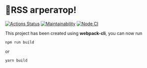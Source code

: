 # :page_with_curl:RSS агрегатор!

[![Actions Status](https://github.com/Rema04Dev/RSS-agregator/workflows/hexlet-check/badge.svg)](https://github.com/Rema04Dev/RSS-agregator/actions)
[![Maintainability](https://api.codeclimate.com/v1/badges/dc34131b1c83f7513eab/maintainability)](https://codeclimate.com/github/Rema04Dev/RSS-agregator/maintainability)
[![Node CI](https://github.com/Rema04Dev/RSS-agregator/workflows/linter.yml/badge.svg)](https://github.com/Rema04Dev/RSS-agregator/actions)

This project has been created using **webpack-cli**, you can now run

```
npm run build
```

or

```
yarn build
```
